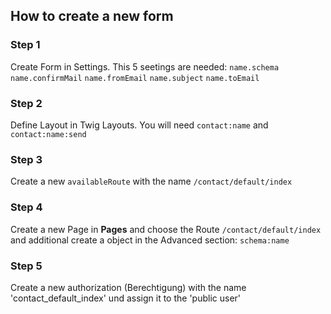 
## How to create a new form

### Step 1
Create Form in Settings. This 5 seetings are needed: 
`name.schema`
`name.confirmMail`
`name.fromEmail`
`name.subject`
`name.toEmail`

### Step 2
 Define Layout in Twig Layouts. You will need `contact:name` and `contact:name:send`

### Step 3
Create a new `availableRoute` with the name `/contact/default/index`

### Step 4
Create a new Page in **Pages** and choose the Route `/contact/default/index`
and additional create a object in the Advanced section: `schema:name`

### Step 5
Create a new authorization (Berechtigung) with the name 'contact_default_index' und assign it to the 'public user'
